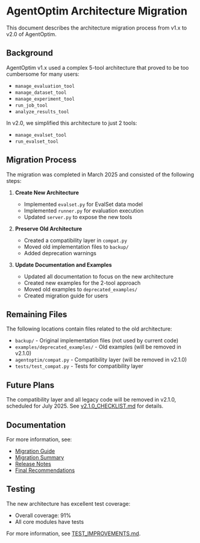 # AgentOptim Architecture Migration

This document describes the architecture migration process from v1.x to v2.0 of AgentOptim.

## Background

AgentOptim v1.x used a complex 5-tool architecture that proved to be too cumbersome for many users:
- `manage_evaluation_tool`
- `manage_dataset_tool`
- `manage_experiment_tool`
- `run_job_tool`
- `analyze_results_tool`

In v2.0, we simplified this architecture to just 2 tools:
- `manage_evalset_tool`
- `run_evalset_tool`

## Migration Process

The migration was completed in March 2025 and consisted of the following steps:

1. **Create New Architecture**
   - Implemented `evalset.py` for EvalSet data model
   - Implemented `runner.py` for evaluation execution
   - Updated `server.py` to expose the new tools

2. **Preserve Old Architecture**
   - Created a compatibility layer in `compat.py`
   - Moved old implementation files to `backup/`
   - Added deprecation warnings

3. **Update Documentation and Examples**
   - Updated all documentation to focus on the new architecture
   - Created new examples for the 2-tool approach
   - Moved old examples to `deprecated_examples/`
   - Created migration guide for users

## Remaining Files

The following locations contain files related to the old architecture:

- `backup/` - Original implementation files (not used by current code)
- `examples/deprecated_examples/` - Old examples (will be removed in v2.1.0)
- `agentoptim/compat.py` - Compatibility layer (will be removed in v2.1.0)
- `tests/test_compat.py` - Tests for compatibility layer

## Future Plans

The compatibility layer and all legacy code will be removed in v2.1.0, scheduled for July 2025. See [v2.1.0_CHECKLIST.md](docs/v2.1.0_CHECKLIST.md) for details.

## Documentation

For more information, see:
- [Migration Guide](docs/MIGRATION_GUIDE.md)
- [Migration Summary](docs/MIGRATION_SUMMARY.md)
- [Release Notes](docs/RELEASE_NOTES_v2.0.md)
- [Final Recommendations](docs/FINAL_RECOMMENDATIONS.md)

## Testing

The new architecture has excellent test coverage:
- Overall coverage: 91%
- All core modules have tests

For more information, see [TEST_IMPROVEMENTS.md](docs/TEST_IMPROVEMENTS.md).